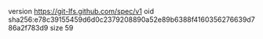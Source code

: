 version https://git-lfs.github.com/spec/v1
oid sha256:e78c39155459d6d0c2379208890a52e89b6388f4160356276639d786a2f783d9
size 59
